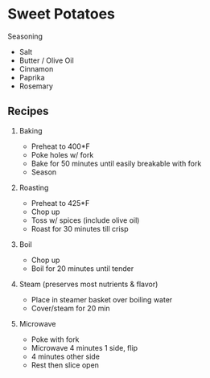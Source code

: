 # Sweet Potatoes

Seasoning

- Salt
- Butter / Olive Oil
- Cinnamon
- Paprika
- Rosemary

## Recipes

1. Baking

    - Preheat to 400*F
    - Poke holes w/ fork
    - Bake for 50 minutes until easily breakable with fork
    - Season

2. Roasting

    - Preheat to 425*F
    - Chop up
    - Toss w/ spices (include olive oil)
    - Roast for 30 minutes till crisp

3. Boil
    
    - Chop up
    - Boil for 20 minutes until tender

4. Steam (preserves most nutrients & flavor)

    - Place in steamer basket over boiling water
    - Cover/steam for 20 min

5. Microwave

    - Poke with fork
    - Microwave 4 minutes 1 side, flip
    - 4 minutes other side
    - Rest then slice open
